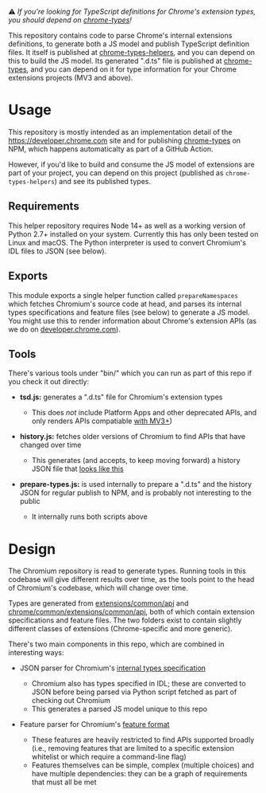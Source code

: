 ⚠️ _If you're looking for TypeScript definitions for Chrome's extension types, you should depend on [chrome-types](https://www.npmjs.com/package/chrome-types)!_

This repository contains code to parse Chrome's internal extensions definitions, to generate both a JS model and publish TypeScript definition files.
It itself is published at [chrome-types-helpers](https://npmjs.com/package/chrome-types-helpers), and you can depend on this to build the JS model.
Its generated ".d.ts" file is published at [chrome-types](https://www.npmjs.com/package/chrome-types), and you can depend on it for type information for your Chrome extensions projects (MV3 and above).

# Usage

This repository is mostly intended as an implementation detail of the https://developer.chrome.com site and for publishing [chrome-types](https://www.npmjs.com/package/chrome-types) on NPM, which happens automaticalty as part of a GitHub Action.

However, if you'd like to build and consume the JS model of extensions are part of your project, you can depend on this project (published as `chrome-types-helpers`) and see its published types.

## Requirements

This helper repository requires Node 14+ as well as a working version of Python 2.7+ installed on your system.
Currently this has only been tested on Linux and macOS.
The Python interpreter is used to convert Chromium's IDL files to JSON (see below).

## Exports

This module exports a single helper function called `prepareNamespaces` which fetches Chromium's source code at head, and parses its internal types specifications and feature files (see below) to generate a JS model.
You might use this to render information about Chrome's extension APIs (as we do on [developer.chrome.com](https://developer.chrome.com)).

## Tools

There's various tools under "bin/" which you can run as part of this repo if you check it out directly:

* **tsd.js:** generates a ".d.ts" file for Chromium's extension types
  * This does _not_ include Platform Apps and other deprecated APIs, and only renders APIs compatiable [with MV3+](https://developer.chrome.com/docs/extensions/mv3/intro/))

* **history.js:** fetches older versions of Chromium to find APIs that have changed over time
  * This generates (and accepts, to keep moving forward) a history JSON file that [looks like this](https://unpkg.com/chrome-types@latest/history.json)

* **prepare-types.js:** is used internally to prepare a ".d.ts" and the history JSON for regular publish to NPM, and is probably not interesting to the public
  * It internally runs both scripts above

# Design

The Chromium repository is read to generate types.
Running tools in this codebase will give different results over time, as the tools point to the head of Chromium's codebase, which will change over time.

Types are generated from [extensions/common/api](https://chromium.googlesource.com/chromium/src/+/main/extensions/common/api) and [chrome/common/extensions/common/api](https://chromium.googlesource.com/chromium/src/+/main/chrome/common/extensions/api), both of which contain extension specifications and feature files.
The two folders exist to contain slightly different classes of extensions (Chrome-specific and more generic).

There's two main components in this repo, which are combined in interesting ways:

* JSON parser for Chromium's [internal types specification](https://chromium.googlesource.com/chromium/src/+/master/chrome/common/extensions/api/schemas.md)
  * Chromium also has types specified in IDL; these are converted to JSON before being parsed via Python script fetched as part of checking out Chromium
  * This generates a parsed JS model unique to this repo

* Feature parser for Chromium's [feature format](https://chromium.googlesource.com/chromium/src/+/master/chrome/common/extensions/api/_features.md)
  * These features are heavily restricted to find APIs supported broadly (i.e., removing features that are limited to a specific extension whitelist or which require a command-line flag)
  * Features themselves can be simple, complex (multiple choices) and have multiple dependencies: they can be a graph of requirements that must all be met
